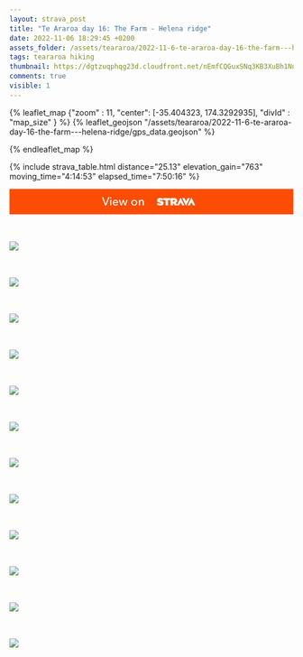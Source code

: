 ```yaml
---
layout: strava_post
title: "Te Araroa day 16: The Farm - Helena ridge"
date: 2022-11-06 18:29:45 +0200
assets_folder: /assets/teararoa/2022-11-6-te-araroa-day-16-the-farm---helena-ridge
tags: teararoa hiking
thumbnail: https://dgtzuqphqg23d.cloudfront.net/nEmfCQGuxSNq3KB3XuBh1Nu4L4-Jp6f1NAiwTWTK1Lo-1024x768.jpg
comments: true
visible: 1
---
```



{% leaflet_map {"zoom" : 11,
                  "center": [-35.404323, 174.3292935],
                 "divId" : "map_size" } %}
    {% leaflet_geojson "/assets/teararoa/2022-11-6-te-araroa-day-16-the-farm---helena-ridge/gps_data.geojson" %}

{% endleaflet_map %}





{% include strava_table.html distance="25.13" elevation_gain="763" moving_time="4:14:53" elapsed_time="7:50:16" %}

[![](/assets/strava.jpg)](https://www.strava.com/activities/8080371780)


<br />

![](https://dgtzuqphqg23d.cloudfront.net/nEmfCQGuxSNq3KB3XuBh1Nu4L4-Jp6f1NAiwTWTK1Lo-1024x768.jpg)


<br />

![](https://dgtzuqphqg23d.cloudfront.net/tQvCz4_nhHrDAskJhWtmu6rSK2DjddDgGLqU7h4GxnI-768x1024.jpg)


<br />

![](https://dgtzuqphqg23d.cloudfront.net/hwx9WoBenENUQPZfEeJqjhSGAg0Z2UiEHP1_0CXzXE8-1024x768.jpg)


<br />

![](https://dgtzuqphqg23d.cloudfront.net/GziLhgQ7fDJcc81u3yf-Mwta8TpxOXVaHS6jnsj8RKU-1024x768.jpg)


<br />

![](https://dgtzuqphqg23d.cloudfront.net/gR2eD1GX2UvIAA3UXM6OV2g-M9llbvYzGgnu6HVSsbI-1024x768.jpg)


<br />

![](https://dgtzuqphqg23d.cloudfront.net/kInUQQaPejFpfd0K1X3awzJ7rsDgaI_As-lPm5VR9mA-768x1024.jpg)


<br />

![](https://dgtzuqphqg23d.cloudfront.net/HQuIHdElgSSE3ub2iIhN9BmStPDA7sXpg9BwCPsmzsk-768x1024.jpg)


<br />

![](https://dgtzuqphqg23d.cloudfront.net/1tmjbofMy_ThN-7pQCn6mHrlsHkEaNEvslBJ_WS48Co-1024x768.jpg)


<br />

![](https://dgtzuqphqg23d.cloudfront.net/J2Cv2BRoYwr4zAqUtBhITuD-nJVoUv1QbcBXDYz-38g-768x1024.jpg)


<br />

![](https://image.mux.com/MyqNc7JCvrCWkmfwOqXqEEJzNTfbbrPJ3MmMf7NQsNE/thumbnail.jpg?width=800&height=450&fit_mode=preserve&time=0)


<br />

![](https://dgtzuqphqg23d.cloudfront.net/d_iQUWt_Juq3tbnJIg3j0ubQh-30i9LBk_tqCXazhXg-1024x768.jpg)


<br />

![](https://dgtzuqphqg23d.cloudfront.net/NpRfi1xUGZHWfN1Fr5lrRCH9Zj-xZD4z-_hU58F-Yns-1024x768.jpg)
